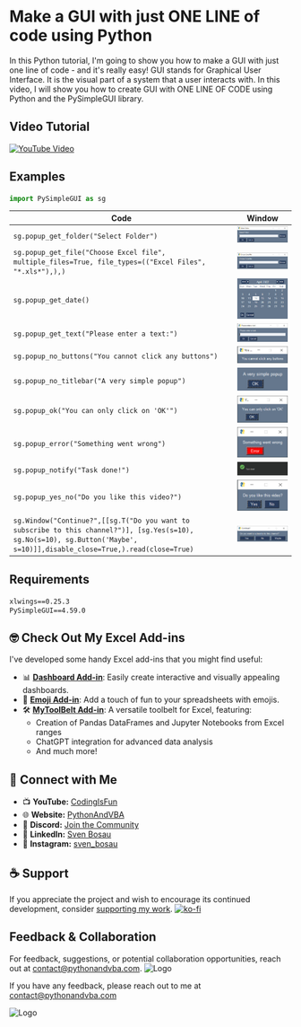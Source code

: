 # Make a GUI with just ONE LINE of code using Python

In this Python tutorial, I'm going to show you how to make a GUI with just one line of code - and it's really easy! GUI stands for Graphical User Interface. It is the visual part of a system that a user interacts with. In this video, I will show you how to create GUI with ONE LINE OF CODE using Python and the PySimpleGUI library.

## Video Tutorial
[![YouTube Video](https://img.youtube.com/vi/_H5hsUwv8lE/0.jpg)](https://youtu.be/_H5hsUwv8lE)

## Examples
```python
import PySimpleGUI as sg
```
| Code | Window |
| -- | -- |
| ``` sg.popup_get_folder("Select Folder") ``` |  ![popup_get_folder](demos/popup_get_folder.jpg) |
| ``` sg.popup_get_file("Choose Excel file", multiple_files=True, file_types=(("Excel Files", "*.xls*"),),) ``` |  ![popup_get_file](demos/popup_get_file.jpg) |
| ``` sg.popup_get_date() ``` |  ![popup_get_date](demos/popup_get_date.jpg) |
| ``` sg.popup_get_text("Please enter a text:") ``` |  ![popup_get_text](demos/popup_get_text.jpg) |
| ``` sg.popup_no_buttons("You cannot click any buttons") ``` |  ![popup_no_buttons](demos/popup_no_buttons.jpg) |
| ``` sg.popup_no_titlebar("A very simple popup") ``` |  ![popup_no_titlebar](demos/popup_no_titlebar.jpg) |
| ``` sg.popup_ok("You can only click on 'OK'") ``` |  ![popup_ok](demos/popup_ok.jpg) |
| ``` sg.popup_error("Something went wrong") ``` |  ![popup_error](demos/popup_error.jpg) |
| ``` sg.popup_notify("Task done!") ``` |  ![popup_notify](demos/popup_notify.jpg) |
| ``` sg.popup_yes_no("Do you like this video?") ``` |  ![popup_yes_no](demos/popup_yes_no.jpg) |
| ``` sg.Window("Continue?",[[sg.T("Do you want to subscribe to this channel?")], [sg.Yes(s=10), sg.No(s=10), sg.Button('Maybe', s=10)]],disable_close=True,).read(close=True) ``` |  ![custom_popup](demos/custom_popup.jpg) |


## Requirements
```
xlwings==0.25.3
PySimpleGUI==4.59.0
```

## 🤓 Check Out My Excel Add-ins
I've developed some handy Excel add-ins that you might find useful:

- 📊 **[Dashboard Add-in](https://pythonandvba.com/grafly)**: Easily create interactive and visually appealing dashboards.
- 🤪 **[Emoji Add-in](https://pythonandvba.com/emojify)**: Add a touch of fun to your spreadsheets with emojis.
- 🛠️ **[MyToolBelt Add-in](https://pythonandvba.com/mytoolbelt)**: A versatile toolbelt for Excel, featuring:
  - Creation of Pandas DataFrames and Jupyter Notebooks from Excel ranges
  - ChatGPT integration for advanced data analysis
  - And much more!

## 🤝 Connect with Me
- 📺 **YouTube:** [CodingIsFun](https://youtube.com/c/CodingIsFun)
- 🌐 **Website:** [PythonAndVBA](https://pythonandvba.com)
- 💬 **Discord:** [Join the Community](https://pythonandvba.com/discord)
- 💼 **LinkedIn:** [Sven Bosau](https://www.linkedin.com/in/sven-bosau/)
- 📸 **Instagram:** [sven_bosau](https://www.instagram.com/sven_bosau/)

## ☕ Support 
If you appreciate the project and wish to encourage its continued development, consider [supporting my work](https://pythonandvba.com/coffee-donation).
[![ko-fi](https://ko-fi.com/img/githubbutton_sm.svg)](https://pythonandvba.com/coffee-donation)

## Feedback & Collaboration
For feedback, suggestions, or potential collaboration opportunities, reach out at contact@pythonandvba.com.
![Logo](https://www.pythonandvba.com/banner-img)

If you have any feedback, please reach out to me at contact@pythonandvba.com

![Logo](https://www.pythonandvba.com/banner-img)

